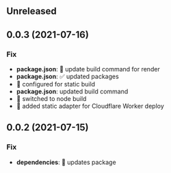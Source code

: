 ## Unreleased

## 0.0.3 (2021-07-16)

### Fix

- **package.json**: 🔧 update build command for render
- **package.json**: ✅ updated packages
- 💫 configured for static build
- **package.json**: updated build command
- 🔧 switched to node build
- 💫 added static adapter for Cloudflare Worker deploy

## 0.0.2 (2021-07-15)

### Fix

- **dependencies**: 💫 updates package
